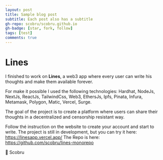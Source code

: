 ```yaml
---
layout: post
title: Sample blog post
subtitle: Each post also has a subtitle
gh-repo: scobru/scobru.github.io
gh-badge: [star, fork, follow]
tags: [test]
comments: true
---
```


# Lines

I finished to work on **Lines**, a web3 app where every user can write
his thoughts and make them available forever.

For make it possible I used the following technologies:
Hardhat, NodeJs, NextJs, ReactJs, TailwindCss, Web3, EthersJs,
Ipfs, Pinata, Infura, Metamask, Polygon, Matic, Vercel, Surge.

The goal of the project is to create a platform where users
can share their thoughts in a decentralized and censorship resistant way.

Follow thé instruction on the website to create your account and start to write.
The project is still in development, but you can try it here: <https://linesapp.vercel.app/>
The Repo is here: <https://github.com/scobru/lines-monorepo>

🚀 Scobru

